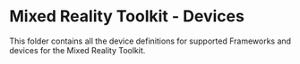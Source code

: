 # Mixed Reality Toolkit - Devices

This folder contains all the device definitions for supported Frameworks and devices for the Mixed Reality Toolkit.